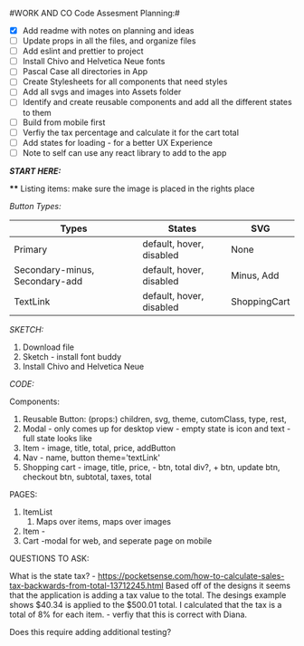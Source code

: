 #WORK AND CO Code Assesment Planning:#

- [x] Add readme with notes on planning and ideas
- [ ] Update props in all the files, and organize files
- [ ] Add eslint and prettier to project
- [ ] Install Chivo and Helvetica Neue fonts
- [ ] Pascal Case all directories in App
- [ ] Create Stylesheets for all components that need styles
- [ ] Add all svgs and images into Assets folder
- [ ] Identify and create reusable components and add all the different states to them
- [ ] Build from mobile first
- [ ] Verfiy the tax percentage and calculate it for the cart total
- [ ] Add states for loading - for a better UX Experience
- [ ] Note to self can use any react library to add to the app

**_START HERE:_**

**\*\*** Listing items: make sure the image is placed in the rights place

_Button Types:_

| Types                          | States                   | SVG          |
| ------------------------------ | ------------------------ | ------------ |
| Primary                        | default, hover, disabled | None         |
| Secondary-minus, Secondary-add | default, hover, disabled | Minus, Add   |
| TextLink                       | default, hover, disabled | ShoppingCart |

_SKETCH:_

1. Download file
2. Sketch - install font buddy
3. Install Chivo and Helvetica Neue

_CODE:_

Components:

1. Reusable Button: (props:) children, svg, theme, cutomClass, type, rest,
2. Modal - only comes up for desktop view - empty state is icon and text - full state looks like
3. Item - image, title, total, price, addButton
4. Nav - name, button theme='textLink'
5. Shopping cart - image, title, price, - btn, total div?, + btn, update btn, checkout btn, subtotal, taxes, total

PAGES:

1. ItemList
   1. Maps over items, maps over images
2. Item -
3. Cart -modal for web, and seperate page on mobile

QUESTIONS TO ASK:

What is the state tax? - https://pocketsense.com/how-to-calculate-sales-tax-backwards-from-total-13712245.html
Based off of the designs it seems that the application is adding a tax value to the total. The desings example shows $40.34 is applied to the $500.01 total. I calculated that the tax is a total of 8% for each item. - verfiy that this is correct with Diana.

Does this require adding additional testing?
